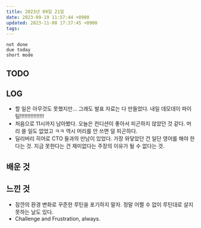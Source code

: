 ```yaml
---
title: 2023년 09일 21일
date: 2023-09-19 11:57:44 +0900
updated: 2023-11-08 17:27:45 +0900
tags: 
---
```


```tasks
not done 
due today
short mode
```

## TODO
## LOG

- 할 일은 아무것도 못했지만... 그래도 발표 자료는 다 만들었다. 내일 데모데이 파이팅!!!!!!!!!!!!!!!!
- 처음으로 11시까지 남아봤다. 오늘은 컨디션이 좋아서 피곤하지 않았던 것 같다. 머리 쓸 일도 없었고 ㅋㅋ 역시 머리를 안 쓰면 덜 피곤하다.
- 딜리버리 히어로 CTO 들과의 만남이 있었다. 가장 와닿았던 건 일단 영어를 해야 한다는 것. 지금 못한다는 건 재미없다는 주장의 이유가 될 수 없다는 것.

## 배운 것

## 느낀 것

- 잠깐의 환경 변화로 꾸준한 루틴을 포기하지 말자. 정말 어쩔 수 없이 루틴대로 살지 못하는 날도 있다.
- Challenge and Frustration, always.

